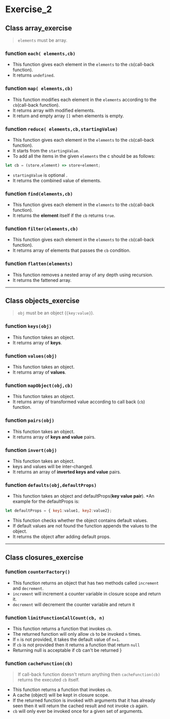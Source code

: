 # Exercise_2


## Class array_exercise 
>`elements` must be array.



### function `each( elements,cb)`
* This function gives each element in the `elements` to the `cb`(call-back function).
* It returns `undefined`.


### function `map( elements,cb)`
* This function modifies each element in the `elements` according to the `cb`(call-back function).
* It returns array with modified elements.
* It return and empty array `[]` when elements is empty.



### function `reduce( elements,cb,startingValue)`
* This function gives each element in the `elements` to the `cb`(call-back function).
* It starts from the `startingValue`.
* To add all the items in the given `elements` the c should be as follows:
```javascript
let cb = (store,element) => store+element;
```
* `startingValue` is optional .
* It returns the combined value of elements.


### function  `find(elements,cb)`
* This function gives each element in the `elements` to the `cb`(call-back function).
* It returns the **element** itself if the `cb` returns `true`.



### function `filter(elements,cb)`
* This function gives each element in the `elements` to the `cb`(call-back function).
* It returns array of elements that passes the `cb` condition.



### function `flatten(elements)`
* This function removes a nested array of any depth using recursion.
* It returns the fattened array.

---
## Class objects_exercise 
>`obj` must be an object (`{key:value}`).



### function `keys(obj)`
* This function takes an object.
* It returns array of **keys**.


### function `values(obj)`
* This function takes an object.
* It returns array of **values**.


### function `mapObject(obj,cb)`
* This function takes an object.
* It returns array of transformed value according to call back (`cb`) function.


### function `pairs(obj)`
* This function takes an object.
* It returns array of **keys and value** pairs.


### function `invert(obj)`
* This function takes an object.
* keys and values will be inter-changed.
* It returns an array of **inverted keys and value** pairs.


### function `defaults(obj,defaultProps)`
* This function takes an object and defaultProps(**key value pair**).
*An example for the defaultProps is:
```javascript
let defaultProps = { key1:value1, key2:value2};
```
* This function checks whether the object contains default values. 
* If default values are not found the function appends the values to the object.
* It returns the object after adding default props.
---
## Class closures_exercise 


### function `counterFactory()`
* This function returns an object that has two methods called `increment` and `decrement`.
* `increment` will increment a counter variable in closure scope and return it.
*  `decrement` will decrement the counter variable and return it

### function `limitFunctionCallCount(cb, n)`
* This function returns a function that invokes `cb`.
* The returned function will only allow `cb` to be invoked `n` times.
* If `n` is not provided, it takes the default value of `n=1`.
* If `cb` is not provided then it returns a function that return `null`
* Returning null is acceptable if cb can't be returned
}

### function `cacheFunction(cb)`
> If call-back function doesn't return anything then `cacheFunction(cb)` returns the executed `cb` itself.
* This function returns a function that invokes `cb`.
*  A cache (object) will be kept in closure scope.
*  If the returned function is invoked with arguments that it has already seen then it will return the cached result and not invoke `cb` again.
*  `cb` will only ever be invoked once for a given set of arguments.
